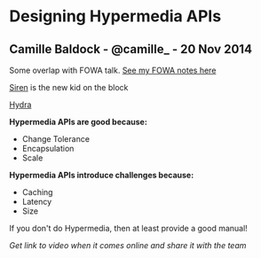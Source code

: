 # Designing Hypermedia APIs 

## Camille Baldock - @camille_ - 20 Nov 2014

Some overlap with FOWA talk. [See my FOWA notes here](https://github.com/hpoom/Conference-Notes/blob/master/FOWA-2014/telling_stories_with_apis.md)

[Siren](https://github.com/kevinswiber/siren) is the new kid on the block

[Hydra](http://www.markus-lanthaler.com/hydra/)


**Hypermedia APIs are good because:**

- Change Tolerance
- Encapsulation
- Scale

**Hypermedia APIs introduce challenges because:**

- Caching
- Latency
- Size

If you don't do Hypermedia, then at least provide a good manual!


*Get link to video when it comes online and share it with the team*